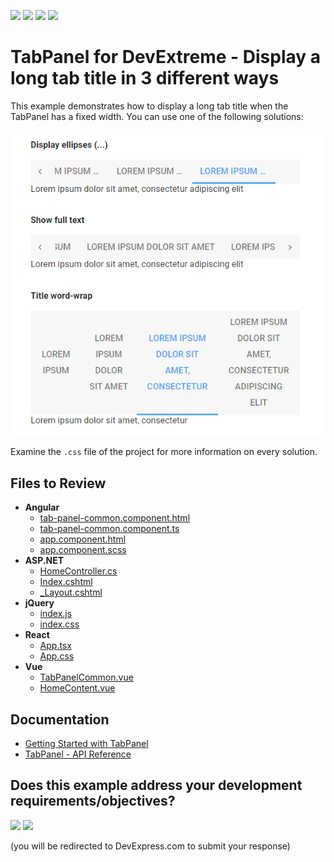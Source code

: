 <!-- default badges list -->
![](https://img.shields.io/endpoint?url=https://codecentral.devexpress.com/api/v1/VersionRange/671918060/23.1.3%2B)
[![](https://img.shields.io/badge/Open_in_DevExpress_Support_Center-FF7200?style=flat-square&logo=DevExpress&logoColor=white)](https://supportcenter.devexpress.com/ticket/details/T1181166)
[![](https://img.shields.io/badge/📖_How_to_use_DevExpress_Examples-e9f6fc?style=flat-square)](https://docs.devexpress.com/GeneralInformation/403183)
[![](https://img.shields.io/badge/💬_Leave_Feedback-feecdd?style=flat-square)](#does-this-example-address-your-development-requirementsobjectives)
<!-- default badges end -->

# TabPanel for DevExtreme - Display a long tab title in 3 different ways

This example demonstrates how to display a long tab title when the TabPanel has a fixed width. You can use one of the following solutions:

<div align="center"><img src="/tabpanel-titles.png" alt="TabPanel - Display a long tab title in 3 different ways" /></div>

Examine the `.css` file of the project for more information on every solution.

## Files to Review

- **Angular**
  - [tab-panel-common.component.html](Angular/src/app/tab-panel-common/tab-panel-common.component.html)
  - [tab-panel-common.component.ts](Angular/src/app/tab-panel-common/tab-panel-common.component.ts)
  - [app.component.html](Angular/src/app/app.component.html)
  - [app.component.scss](Angular/src/app/app.component.scss)
- **ASP.NET**
  - [HomeController.cs](ASP.NET%20Core/Controllers/HomeController.cs)
  - [Index.cshtml](ASP.NET%20Core/Views/Home/Index.cshtml)
  - [_Layout.cshtml](ASP.NET%20Core/Views/Shared/_Layout.cshtml)
- **jQuery**
  - [index.js](jQuery/src/index.js)
  - [index.css](jQuery/src/index.css)
- **React**
  - [App.tsx](React/src/App.tsx)
  - [App.css](React/src/App.css)
- **Vue**
  - [TabPanelCommon.vue](Vue/src/components/TabPanelCommon.vue)
  - [HomeContent.vue](Vue/src/components/HomeContent.vue)

## Documentation

- [Getting Started with TabPanel](https://js.devexpress.com/Documentation/Guide/UI_Components/TabPanel/Getting_Started_with_TabPanel/)
- [TabPanel - API Reference](https://js.devexpress.com/Documentation/ApiReference/UI_Components/dxTabPanel/)
<!-- feedback -->
## Does this example address your development requirements/objectives?

[<img src="https://www.devexpress.com/support/examples/i/yes-button.svg"/>](https://www.devexpress.com/support/examples/survey.xml?utm_source=github&utm_campaign=devextreme-tabpanel-display-a-long-title&~~~was_helpful=yes) [<img src="https://www.devexpress.com/support/examples/i/no-button.svg"/>](https://www.devexpress.com/support/examples/survey.xml?utm_source=github&utm_campaign=devextreme-tabpanel-display-a-long-title&~~~was_helpful=no)

(you will be redirected to DevExpress.com to submit your response)
<!-- feedback end -->

